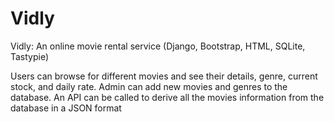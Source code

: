 # Vidly

Vidly: An online movie rental service (Django, Bootstrap, HTML, SQLite, Tastypie)

Users can browse for different movies and see their details, genre, current stock, and daily rate.
Admin can add new movies and genres to the database.
An API can be called to derive all the movies information from the database in a JSON format
